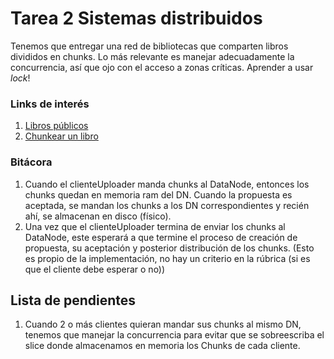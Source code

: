 # Tarea 2 Sistemas distribuidos

Tenemos que entregar una red de bibliotecas que comparten libros divididos en chunks. 
Lo más relevante es manejar adecuadamente la concurrencia, así que ojo con el 
acceso a zonas críticas. Aprender a usar *lock*!

### Links de interés
1. [Libros públicos](https://www.elejandria.com/coleccion/libros-llevados-al-cine)
2. [Chunkear un libro](https://www.socketloop.com/tutorials/golang-recombine-chunked-files-example)

### Bitácora
1. Cuando el clienteUploader manda chunks al DataNode, entonces los chunks quedan en memoria ram del
DN. Cuando la propuesta es aceptada, se mandan los chunks a los DN correspondientes y recién ahí, se 
almacenan en disco (físico).
2. Una vez que el clienteUploader termina de enviar los chunks al DataNode, este esperará a que termine
el proceso de creación de propuesta, su aceptación y posterior distribución de los chunks. (Esto es propio
de la implementación, no hay un criterio en la rúbrica (si es que el cliente debe esperar o no))
## Lista de pendientes
1. Cuando 2 o más clientes quieran mandar sus chunks al mismo DN, tenemos que manejar la concurrencia
para evitar que se sobreescriba el slice donde almacenamos en memoria los Chunks de cada cliente.
